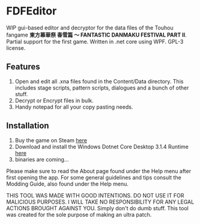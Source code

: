 # FDFEditor
WIP gui-based editor and decryptor for the data files of the Touhou fangame **東方幕華祭 春雪篇 ～ FANTASTIC DANMAKU FESTIVAL PART II**. Partial support for the first game.
Written in .net core using WPF. GPL-3 license.

## Features
1. Open and edit all .xna files found in the Content/Data directory. This includes stage scripts, pattern scripts, dialogues and a bunch of other stuff.
2. Decrypt or Encrypt files in bulk.
3. Handy notepad for all your copy pasting needs.

## Installation
1. Buy the game on Steam [here](https://store.steampowered.com/app/1031480/___Fantastic_Danmaku_Festival_Part_II/)
2. Download and install the Windows Dotnet Core Desktop 3.1.4 Runtime [here](https://dotnet.microsoft.com/download/dotnet-core/3.1/runtime/?utm_source=getdotnetcore&utm_medium=referral)
3. binaries are coming...

Please make sure to read the About page found under the Help menu after first opening the app. For some general guidelines and tips consult the Modding Guide, also found under the Help menu.

THIS TOOL WAS MADE WITH GOOD INTENTIONS. DO NOT USE IT FOR MALICIOUS PURPOSES. I WILL TAKE NO RESPONSIBILITY FOR ANY LEGAL ACTIONS BROUGHT AGAINST YOU. Simply don't do dumb stuff. This tool was created for the sole purpose of making an ultra patch.

